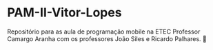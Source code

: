 # PAM-II-Vitor-Lopes
Repositório para as aula de programação mobile na ETEC Professor Camargo Aranha com os professores João Siles e Ricardo Palhares. 📱
